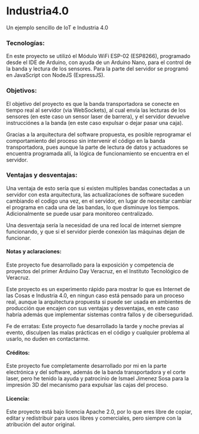# Industria4.0
Un ejemplo sencillo de IoT e Industria 4.0

### Tecnologías: 

En este proyecto se utilizó el Módulo WiFi ESP-02 (ESP8266), programado desde el IDE de Arduino, con ayuda de un Arduino Nano, para el control de la banda y lectura de los sensores. 
Para la parte del servidor se programó en JavaScript con NodeJS (ExpressJS). 

### Objetivos:

El objetivo del proyecto es que la banda transportadora se conecte en tiempo real al servidor (via WebSockets), al cual envía las lecturas de los sensores (en este caso un sensor laser de barrera), y el servidor devuelve instrucciónes a la banda (en este caso expulsar o dejar pasar una caja).

Gracias a la arquitectura del software propuesta, es posible reprogramar el comportamiento del proceso sin intervenir el código en la banda transportadora, pues aunque la parte de lectura de datos y actuadores se encuentra programada allí, la lógica de funcionamiento se encuentra en el servidor.

### Ventajas y desventajas:

Una ventaja de esto sería que si existen multiples bandas conectadas a un servidor con esta arquitectura, las actualizaciones de software suceden cambiando el codigo una vez, en el servidor, en lugar de necesitar cambiar el programa en cada una de las bandas, lo que disminuye los tiempos. Adicionalmente se puede usar para monitoreo centralizado.

Una desventaja sería la necesidad de una red local de internet siempre funcionando, y que si el servidor pierde conexión las máquinas dejan de funcionar.

#### Notas y aclaraciones:

Este proyecto fue desarrollado para la exposición y competencia de proyectos del primer Arduino Day Veracruz, en el Instituto Tecnológico de Veracruz.

Este proyecto es un experimento rápido para mostrar lo que es Internet de las Cosas e Industria 4.0, en ningun caso está pensado para un proceso real, aunque la arquitectura propuesta si puede ser usada en ambientes de producción que encajen con sus ventajas y desventajas, en este caso habría además que implementar sistemas contra fallos y de ciberseguridad.

Fe de erratas: Este proyecto fue desarrollado la tarde y noche previas al evento, disculpen las malas prácticas en el código y cualquier problema al usarlo, no duden en contactarme.

#### Créditos:

Este proyecto fue completamente desarrollado por mi en la parte electrónica y del software, además de la banda transportadora y el corte laser, pero he tenido la ayuda y patrocinio de Ismael Jimenez Sosa para la impresión 3D del mecanismo para expulsar las cajas del proceso.


#### Licencia:

Este proyecto está bajo licencia Apache 2.0, por lo que eres libre de copiar, editar y redistribuir para usos libres y comerciales, pero siempre con la atribución del autor original.